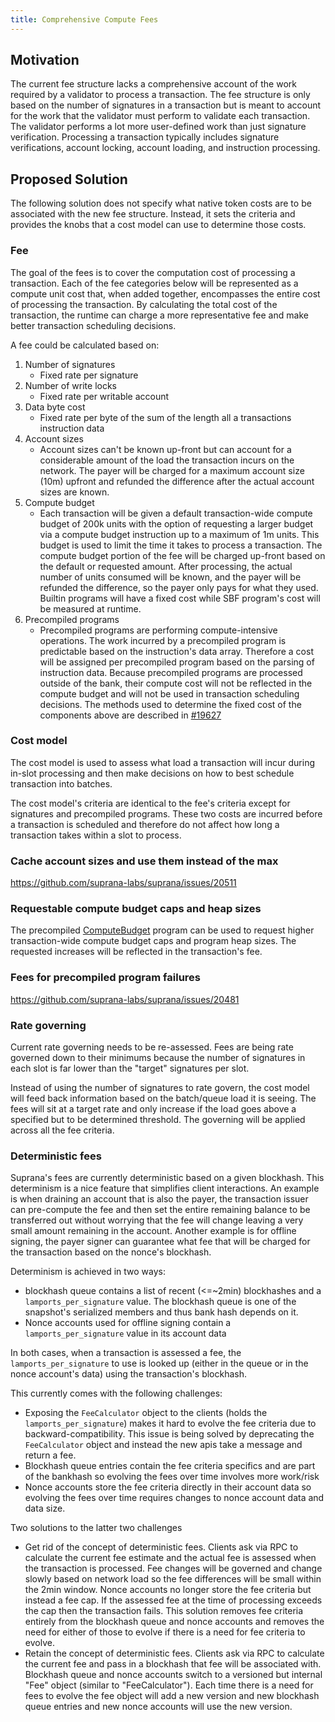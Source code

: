 ```yaml
---
title: Comprehensive Compute Fees
---
```


## Motivation

The current fee structure lacks a comprehensive account of the work required by
a validator to process a transaction.  The fee structure is only based on the
number of signatures in a transaction but is meant to account for the work that
the validator must perform to validate each transaction.  The validator performs
a lot more user-defined work than just signature verification.  Processing a
transaction typically includes signature verifications, account locking, account
loading, and instruction processing.

## Proposed Solution

The following solution does not specify what native token costs are to be
associated with the new fee structure.  Instead, it sets the criteria and
provides the knobs that a cost model can use to determine those costs.

### Fee

The goal of the fees is to cover the computation cost of processing a
transaction.  Each of the fee categories below will be represented as a compute
unit cost that, when added together, encompasses the entire cost of processing
the transaction.  By calculating the total cost of the transaction, the runtime
can charge a more representative fee and make better transaction scheduling
decisions.

A fee could be calculated based on:

1. Number of signatures
   - Fixed rate per signature
2. Number of write locks
   - Fixed rate per writable account
3. Data byte cost
   - Fixed rate per byte of the sum of the length all a transactions instruction
     data
4. Account sizes
   - Account sizes can't be known up-front but can account for a considerable
     amount of the load the transaction incurs on the network.  The payer will
     be charged for a maximum account size (10m) upfront and refunded the
     difference after the actual account sizes are known.
5. Compute budget
   - Each transaction will be given a default transaction-wide compute budget of
     200k units with the option of requesting a larger budget via a compute
     budget instruction up to a maximum of 1m units.  This budget is used to
     limit the time it takes to process a transaction.  The compute budget
     portion of the fee will be charged up-front based on the default or
     requested amount.  After processing, the actual number of units consumed
     will be known, and the payer will be refunded the difference, so the payer
     only pays for what they used.  Builtin programs will have a fixed cost
     while SBF program's cost will be measured at runtime.
6. Precompiled programs
   - Precompiled programs are performing compute-intensive operations.  The work
     incurred by a precompiled program is predictable based on the instruction's
     data array.  Therefore a cost will be assigned per precompiled program
     based on the parsing of instruction data.  Because precompiled programs are
     processed outside of the bank, their compute cost will not be reflected in
     the compute budget and will not be used in transaction scheduling
     decisions. The methods used to determine the fixed cost of the components
     above are described in
     [#19627](https://github.com/suprana-labs/suprana/issues/19627)

### Cost model

The cost model is used to assess what load a transaction will incur during
in-slot processing and then make decisions on how to best schedule transaction
into batches.

The cost model's criteria are identical to the fee's criteria except for
signatures and precompiled programs.  These two costs are incurred before a
transaction is scheduled and therefore do not affect how long a transaction
takes within a slot to process.

### Cache account sizes and use them instead of the max

https://github.com/suprana-labs/suprana/issues/20511

### Requestable compute budget caps and heap sizes

The precompiled
[ComputeBudget](https://github.com/suprana-labs/suprana/blob/00929f836348d76cb3503d0ba5f76f0d275bcc66/sdk/src/compute_budget.rs#L34)
program can be used to request higher transaction-wide compute budget caps and
program heap sizes.  The requested increases will be reflected in the
transaction's fee.

### Fees for precompiled program failures

https://github.com/suprana-labs/suprana/issues/20481

### Rate governing

Current rate governing needs to be re-assessed.  Fees are being rate
governed down to their minimums because the number of signatures in each slot is
far lower than the "target" signatures per slot.

Instead of using the number of signatures to rate govern, the cost model will
feed back information based on the batch/queue load it is seeing.  The fees will
sit at a target rate and only increase if the load goes above a specified but to
be determined threshold.  The governing will be applied across all the fee
criteria.

### Deterministic fees

Suprana's fees are currently deterministic based on a given blockhash.  This
determinism is a nice feature that simplifies client interactions.  An example
is when draining an account that is also the payer, the transaction issuer can
pre-compute the fee and then set the entire remaining balance to be transferred
out without worrying that the fee will change leaving a very small amount
remaining in the account.  Another example is for offline signing, the payer
signer can guarantee what fee that will be charged for the transaction based on
the nonce's blockhash.

Determinism is achieved in two ways:
- blockhash queue contains a list of recent (<=~2min) blockhashes and a
  `lamports_per_signature` value.  The blockhash queue is one of the snapshot's
  serialized members and thus bank hash depends on it.
- Nonce accounts used for offline signing contain a `lamports_per_signature`
  value in its account data

In both cases, when a transaction is assessed a fee, the
`lamports_per_signature` to use is looked up (either in the queue or in the
nonce account's data) using the transaction's blockhash.

This currently comes with the following challenges:
- Exposing the `FeeCalculator` object to the clients (holds the
  `lamports_per_signature`) makes it hard to evolve the fee criteria due to
  backward-compatibility.  This issue is being solved by deprecating the
  `FeeCalculator` object and instead the new apis take a message and return a
  fee.
- Blockhash queue entries contain the fee criteria specifics and are part of the
  bankhash so evolving the fees over time involves more work/risk
- Nonce accounts store the fee criteria directly in their account data so
  evolving the fees over time requires changes to nonce account data and data
  size.

Two solutions to the latter two challenges
- Get rid of the concept of deterministic fees.  Clients ask via RPC to
  calculate the current fee estimate and the actual fee is assessed when the
  transaction is processed.  Fee changes will be governed and change slowly
  based on network load so the fee differences will be small within the 2min
  window.  Nonce accounts no longer store the fee criteria but instead a fee
  cap.  If the assessed fee at the time of processing exceeds the cap then the
  transaction fails.  This solution removes fee criteria entirely from the
  blockhash queue and nonce accounts and removes the need for either of those to
  evolve if there is a need for fee criteria to evolve.
- Retain the concept of deterministic fees.  Clients ask via RPC to calculate
  the current fee and pass in a blockhash that fee will be associated with.
  Blockhash queue and nonce accounts switch to a versioned but internal "Fee"
  object (similar to "FeeCalculator").  Each time there is a need for fees to
  evolve the fee object will add a new version and new blockhash queue entries
  and new nonce accounts will use the new version.
